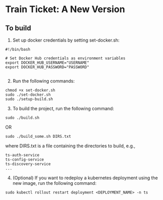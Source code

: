 # Train Ticket: A New Version

## To build

1. Set up docker credentials by setting set-docker.sh:

  ```
  #!/bin/bash

  # Set Docker Hub credentials as environment variables
  export DOCKER_HUB_USERNAME="USERNAME"
  export DOCKER_HUB_PASSWORD="PASSWORD"
    
  ```

2. Run the following commands:

  ```
  chmod +x set-docker.sh
  sudo ./set-docker.sh
  sudo ./setup-build.sh
  ```

3. To build the project, run the following command:

  ```
  sudo ./build.sh
  ```

  OR

  ```
  sudo ./build_some.sh DIRS.txt
  ```
    
  where DIRS.txt is a file containing the directories to build, e.g.,
  
  ```
  ts-auth-service
  ts-config-service
  ts-discovery-service
  ...
  ```

4. (Optional) If you want to redeploy a kubernetes deployment using the new image, run the following command:

  ```
  sudo kubectl rollout restart deployment <DEPLOYMENT_NAME> -n ts
  ```